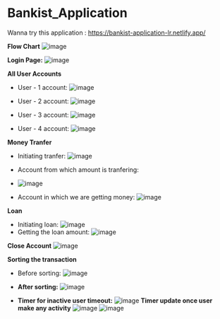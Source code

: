 # Bankist_Application
Wanna try this application : https://bankist-application-lr.netlify.app/

**Flow Chart**
![image](https://user-images.githubusercontent.com/45042261/229334527-55135bf5-fb36-4cb9-bc8d-db0fa3473608.png)

**Login Page:**
![image](https://user-images.githubusercontent.com/45042261/229334519-bf041e4f-b1c9-4f23-9998-868723599553.png)

**All User Accounts**
- User - 1 account:
![image](https://user-images.githubusercontent.com/45042261/229334576-c7391b7e-0b4d-4ac0-90ab-b61c1dafbdbb.png)

- User - 2 account:
![image](https://user-images.githubusercontent.com/45042261/229334631-1a45df7c-eb03-410b-98b4-9ab4d3427120.png)

- User - 3 account:
![image](https://user-images.githubusercontent.com/45042261/229334667-51b63580-0e3e-4f64-861e-7d4f70d357d6.png)

- User - 4 account:
![image](https://user-images.githubusercontent.com/45042261/229334680-9c3aba41-9597-45a1-8e70-dafeff773e3f.png)

**Money Tranfer**
- Initiating tranfer:
![image](https://user-images.githubusercontent.com/45042261/229334836-ff87c193-bafa-40ff-b4d1-7746ba1b8b5b.png)

- Account from which amount is tranfering:
- ![image](https://user-images.githubusercontent.com/45042261/229334921-8d5ee2a0-eec5-4225-8e5b-90a21406a7bb.png)

- Account in which we are getting money:
![image](https://user-images.githubusercontent.com/45042261/229334969-4419154f-712d-4a73-9bc4-fabb0234105a.png)

**Loan**
- Initiating loan:
![image](https://user-images.githubusercontent.com/45042261/229335053-9dbd25c8-96e7-4f79-b23e-ab23fffe42f8.png)
- Getting the loan amount:
![image](https://user-images.githubusercontent.com/45042261/229335095-ac2961a7-2569-4884-a318-2eebd15d5ffd.png)

**Close Account**
![image](https://user-images.githubusercontent.com/45042261/229335129-b6f95a34-d5ee-4f31-8000-498498297dba.png)

**Sorting the transaction**
- Before sorting:
![image](https://user-images.githubusercontent.com/45042261/229348265-92627d7b-dfd3-49ca-84a5-562aebb3ce5e.png)

- **After sorting:**
![image](https://user-images.githubusercontent.com/45042261/229348307-0eecb1f2-d98f-48bb-9c17-401e090d7544.png)

- **Timer for inactive user timeout:**
![image](https://user-images.githubusercontent.com/45042261/230779850-ad83d172-df35-4ec2-9b3b-f4cabf681e7a.png)
**Timer update once user make any activity**
![image](https://user-images.githubusercontent.com/45042261/230779921-523ef2fc-5df7-4cf9-a2ee-ba435bf88714.png)
![image](https://user-images.githubusercontent.com/45042261/230779944-6ac10fb8-bd80-44c2-bf67-1dca5260d516.png)



